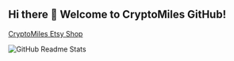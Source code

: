 ## Hi there 👋 Welcome to CryptoMiles GitHub!  

[CryptoMiles Etsy Shop](https://www.etsy.com/shop/Cryptomiles)

<!--
**cryptomiles-dev/cryptomiles-dev** is a ✨ _special_ ✨ repository because its `README.md` (this file) appears on your GitHub profile.

-->

![GitHub Readme Stats](https://github-readme-stats-git-master-cryptomiles-projects.vercel.app/api?username=cryptomiles-dev&show_icons=true&theme=radical&cache_seconds=1800)

